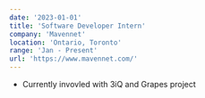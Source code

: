 ```yaml
---
date: '2023-01-01'
title: 'Software Developer Intern'
company: 'Mavennet'
location: 'Ontario, Toronto'
range: 'Jan - Present'
url: 'https://www.mavennet.com/'
---
```


- Currently invovled with 3iQ and Grapes project 